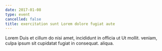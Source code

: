 ```yaml
---
date: 2017-01-08
type: event
cancelled: false
title: exercitation sunt Lorem dolore fugiat aute
---
```

Lorem Duis et cillum do nisi amet, incididunt in officia ut Ut mollit. veniam, culpa ipsum sit cupidatat fugiat in consequat. aliqua.